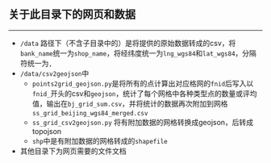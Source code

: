 ## 关于此目录下的网页和数据
---
- `/data` 路径下（不含子目录中的）是将提供的原始数据转成的csv，将`bank_name`统一为`shop_name`，将经纬度统一为`lng_wgs84`和`lat_wgs84`，分隔符统一为`,`
- `/data/csv2geojson`中
    - `points2grid_geojson.py`是将所有的点计算出对应格网的`fnid`后写入以`fnid_`开头的csv和`geojson`，统计了每个网格中各种类型点的数量或评均值，输出在`bj_grid_sum.csv`，并将统计的数据再次附加到网格`ss_grid_beijing_wgs84_merged.csv`
    - `ss_grid_csv2geojson.py` 将有附加数据的网格转换成geojson，后转成topojson
    - `shp`中是有附加数据的网格转成的`shapefile`
- 其他目录下为网页需要的文件文档
